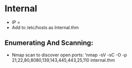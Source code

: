# Internal
* IP = 
* Add to /etc/hosts as Internal.thm

## Enumerating And Scanning:
* Nmap scan to discover open ports: 'nmap -sV -sC -O -p 21,22,80,8080,139,143,445,443,25,110 internal.thm